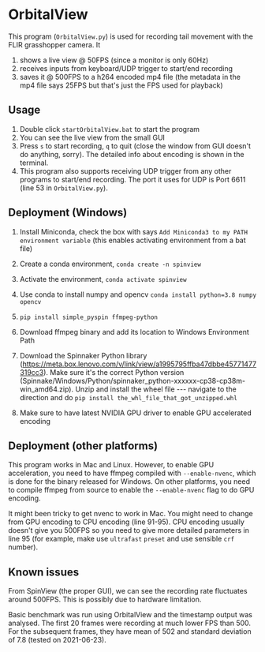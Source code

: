 # OrbitalView

This program (`OrbitalView.py`) is used for recording tail movement with the FLIR grasshopper camera.
It

1. shows a live view @ 50FPS (since a monitor is only 60Hz)
2. receives inputs from keyboard/UDP trigger to start/end recording
3. saves it @ 500FPS to a h264 encoded mp4 file (the metadata in the mp4 file says 25FPS but that's just the FPS used for playback)


## Usage

1. Double click `startOrbitalView.bat` to start the program
2. You can see the live view from the small GUI
3. Press `s` to start recording, `q` to quit (close the window from GUI doesn't do anything, sorry). The detailed info about encoding is shown in the terminal.
4. This program also supports receiving UDP trigger from any other programs to start/end recording. The port it uses for UDP is Port 6611 (line 53 in `OrbitalView.py`).

## Deployment (Windows)
1. Install Miniconda, check the box with says `Add Miniconda3 to my PATH environment variable` (this enables activating environment from a bat file)
2. Create a conda environment, `conda create -n spinview`
3. Activate the environment, `conda activate spinview`
4. Use conda to install numpy and opencv
`conda install python=3.8 numpy opencv`

5. `pip install simple_pyspin ffmpeg-python`
6. Download ffmpeg binary and add its location to Windows Environment Path
7. Download the Spinnaker Python library (https://meta.box.lenovo.com/v/link/view/a1995795ffba47dbbe45771477319cc3). Make sure it's the correct Python version (Spinnake/Windows/Python/spinnaker_python-xxxxxx-cp38-cp38m-win_amd64.zip). Unzip and install the wheel file --- navigate to the direction and do `pip install the_whl_file_that_got_unzipped.whl`
8. Make sure to have latest NVIDIA GPU driver to enable GPU accelerated encoding


## Deployment (other platforms)
This program works in Mac and Linux. However, to enable GPU acceleration, you need to have ffmpeg compiled with `--enable-nvenc`, which is done for the binary released for Windows. On other platforms, you need to compile ffmpeg from source to enable the `--enable-nvenc` flag to do GPU encoding.

It might been tricky to get nvenc to work in Mac. You might need to change from GPU encoding to CPU encoding (line 91-95). CPU encoding usually doesn't give you 500FPS so you need to give more detailed parameters in line 95 (for example, make use `ultrafast` `preset` and use sensible `crf` number).

## Known issues
From SpinView (the proper GUI), we can see the recording rate fluctuates around 500FPS. This is possibly due to hardware limitation.

Basic benchmark was run using OrbitalView and the timestamp output was analysed.
The first 20 frames were recording at much lower FPS than 500.
For the subsequent frames, they have mean of 502 and standard deviation of 7.8 (tested on 2021-06-23).
